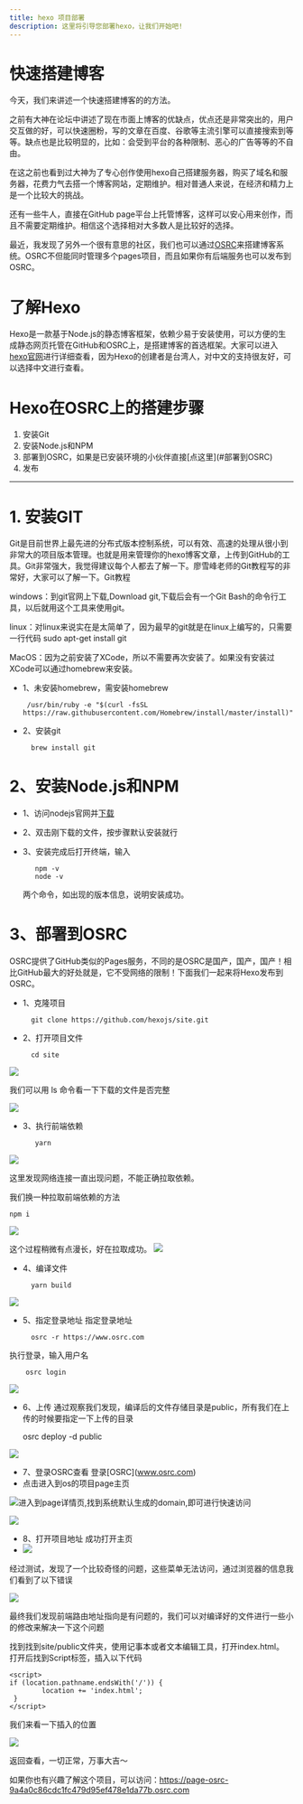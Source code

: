 ```yaml
---
title: hexo 项目部署
description: 这里将引导您部署hexo，让我们开始吧!
---
```

# 快速搭建博客

今天，我们来讲述一个快速搭建博客的的方法。

之前有大神在论坛中讲述了现在市面上博客的优缺点，优点还是非常突出的，用户交互做的好，可以快速圈粉，写的文章在百度、谷歌等主流引擎可以直接搜索到等等。缺点也是比较明显的，比如：会受到平台的各种限制、恶心的广告等等的不自由。

在这之前也看到过大神为了专心创作使用hexo自己搭建服务器，购买了域名和服务器，花费力气去搭一个博客网站，定期维护。相对普通人来说，在经济和精力上是一个比较大的挑战。

还有一些牛人，直接在GitHub page平台上托管博客，这样可以安心用来创作，而且不需要定期维护。相信这个选择相对大多数人是比较好的选择。

最近，我发现了另外一个很有意思的社区，我们也可以通过[OSRC](https://www.osrc.com/about)来搭建博客系统。OSRC不但能同时管理多个pages项目，而且如果你有后端服务也可以发布到OSRC。

# 了解Hexo

Hexo是一款基于Node.js的静态博客框架，依赖少易于安装使用，可以方便的生成静态网页托管在GitHub和OSRC上，是搭建博客的首选框架。大家可以进入[hexo官网](https://hexo.io/zh-cn/)进行详细查看，因为Hexo的创建者是台湾人，对中文的支持很友好，可以选择中文进行查看。

# Hexo在OSRC上的搭建步骤

1. 安装Git
2. 安装Node.js和NPM
3. 部署到OSRC，如果是已安装环境的小伙伴直接\[点这里\](#部署到OSRC)
4. 发布

***

# 1. 安装GIT

Git是目前世界上最先进的分布式版本控制系统，可以有效、高速的处理从很小到非常大的项目版本管理。也就是用来管理你的hexo博客文章，上传到GitHub的工具。Git非常强大，我觉得建议每个人都去了解一下。廖雪峰老师的Git教程写的非常好，大家可以了解一下。Git教程

windows：到git官网上下载,Download git,下载后会有一个Git Bash的命令行工具，以后就用这个工具来使用git。

linux：对linux来说实在是太简单了，因为最早的git就是在linux上编写的，只需要一行代码
sudo apt-get install git

MacOS：因为之前安装了XCode，所以不需要再次安装了。如果没有安装过XCode可以通过homebrew来安装。

- 1、未安装homebrew，需安装homebrew

       /usr/bin/ruby -e "$(curl -fsSL https://raw.githubusercontent.com/Homebrew/install/master/install)"

- 2、安装git

       	brew install git

# 2、安装Node.js和NPM

- 1、访问nodejs官网并[下载](https://nodejs.org/en/)

- 2、双击刚下载的文件，按步骤默认安装就行

- 3、安装完成后打开终端，输入

         npm -v  
         node -v  

  两个命令，如出现的版本信息，说明安装成功。

# 3、部署到OSRC

OSRC提供了GitHub类似的Pages服务，不同的是OSRC是国产，国产，国产！相比GitHub最大的好处就是，它不受网络的限制！下面我们一起来将Hexo发布到OSRC。

- 1、克隆项目

        git clone https://github.com/hexojs/site.git  

- 2、打开项目文件

        cd site    

![](https://osrtm.oss-cn-beijing.aliyuncs.com/wiki/img/1640781025171\_%E5%85%8B%E9%9A%86%E4%BB%A3%E7%A0%81%E6%88%90%E5%8A%9F.png)

我们可以用 ls 命令看一下下载的文件是否完整

![](https://osrtm.oss-cn-beijing.aliyuncs.com/wiki/img/1640781046990\_%E6%A3%80%E6%9F%A5%E6%96%87%E4%BB%B6%E6%98%AF%E5%90%A6%E5%AE%8C%E6%95%B4.png)

- 3、执行前端依赖

         yarn   

![](https://osrtm.oss-cn-beijing.aliyuncs.com/wiki/img/1640781063915_yarn%E5%87%BA%E9%94%99.png)

这里发现网络连接一直出现问题，不能正确拉取依赖。

我们换一种拉取前端依赖的方法

    npm i    

![](https://osrtm.oss-cn-beijing.aliyuncs.com/wiki/img/1640781083305_npm%E5%BC%80%E5%A7%8B%E6%89%A7%E8%A1%8C.png)

这个过程稍微有点漫长，好在拉取成功。
![](https://osrtm.oss-cn-beijing.aliyuncs.com/wiki/img/1640781130315_npm%E6%88%90%E5%8A%9F.png)

- 4、编译文件

        yarn build    

![](https://osrtm.oss-cn-beijing.aliyuncs.com/wiki/img/1640781293197\_%E7%BC%96%E8%AF%91%E6%88%90%E5%8A%9F.jpg)

- 5、指定登录地址
  指定登录地址

        osrc -r https://www.osrc.com   

执行登录，输入用户名

    	osrc login

![](https://osrtm.oss-cn-beijing.aliyuncs.com/wiki/img/1640781416043\_%E8%BE%93%E5%85%A5%E7%94%A8%E6%88%B7%E5%90%8D%E5%AF%86%E7%A0%81.png)

- 6、上传
  通过观察我们发现，编译后的文件存储目录是public，所有我们在上传的时候要指定一下上传的目录

  osrc deploy -d public

![](https://osrtm.oss-cn-beijing.aliyuncs.com/wiki/img/1640781439120\_%E4%B8%8A%E4%BC%A0%E6%88%90%E5%8A%9F.png)

- 7、登录OSRC查看
  登录\[OSRC\](www.osrc.com)
- 点击进入到os的项目page主页

![](https://oss.osrc.com/wiki/img/1658227820065_hexo1.png)进入到page详情页,找到系统默认生成的domain,即可进行快速访问

![](https://oss.osrc.com/wiki/img/1658227860820_hexo2.png)

- 8、打开项目地址
  成功打开主页
- ![](https://oss.osrc.com/wiki/img/1658227963529_hexo3.png)

经过测试，发现了一个比较奇怪的问题，这些菜单无法访问，通过浏览器的信息我们看到了以下错误

![](https://osrtm.oss-cn-beijing.aliyuncs.com/wiki/img/1640781710224\_%E6%B5%8F%E8%A7%88%E5%99%A8%E9%94%99%E8%AF%AF.jpg)

最终我们发现前端路由地址指向是有问题的，我们可以对编译好的文件进行一些小的修改来解决一下这个问题

找到找到site/public文件夹，使用记事本或者文本编辑工具，打开index.html。
打开后找到Script标签，插入以下代码

    <script>	
    if (location.pathname.endsWith('/')) {	
            location += 'index.html';		
     }	
    </script>	

我们来看一下插入的位置

![](https://osrtm.oss-cn-beijing.aliyuncs.com/wiki/img/1640781740120\_%E4%BB%A3%E7%A0%81%E6%8F%92%E5%85%A5%E7%9A%84%E4%BD%8D%E7%BD%AE.png)

返回查看，一切正常，万事大吉～

如果你也有兴趣了解这个项目，可以访问：https://page-osrc-9a4a0c86cdc1fc479d95ef478e1da77b.osrc.com